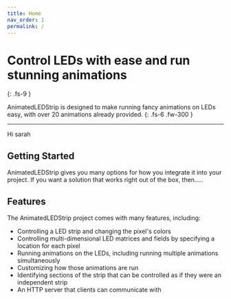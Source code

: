 ```yaml
---
title: Home
nav_order: 1
permalink: /
---
```


# Control LEDs with ease and run stunning animations
{: .fs-9 }

AnimatedLEDStrip is designed to make running fancy animations on LEDs easy, with over 20 animations already provided.
{: .fs-6 .fw-300 }

---

Hi sarah

## Getting Started

AnimatedLEDStrip gives you many options for how you integrate it into your project.
If you want a solution that works right out of the box, then.....

## Features

The AnimatedLEDStrip project comes with many features, including:

- Controlling a LED strip and changing the pixel's colors
- Controlling multi-dimensional LED matrices and fields by specifying a location for each pixel
- Running animations on the LEDs, including running multiple animations simultaneously
- Customizing how those animations are run
- Identifying sections of the strip that can be controlled as if they were an independent strip
- An HTTP server that clients can communicate with

